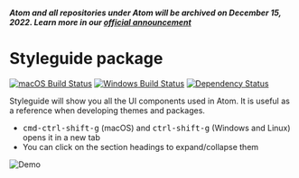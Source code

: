 ##### Atom and all repositories under Atom will be archived on December 15, 2022. Learn more in our [official announcement](https://github.blog/2022-06-08-sunsetting-atom/)
 # Styleguide package
[![macOS Build Status](https://travis-ci.org/atom/styleguide.svg?branch=master)](https://travis-ci.org/atom/styleguide)
[![Windows Build Status](https://ci.appveyor.com/api/projects/status/88dt9jxexkpindhw/branch/master?svg=true)](https://ci.appveyor.com/project/Atom/styleguide/branch/master)
[![Dependency Status](https://david-dm.org/atom/styleguide.svg)](https://david-dm.org/atom/styleguide)

Styleguide will show you all the UI components used in Atom. It is useful as a reference when developing themes and packages.

* <kbd>cmd-ctrl-shift-g</kbd> (macOS) and <kbd>ctrl-shift-g</kbd> (Windows and Linux) opens it in a new tab
* You can click on the section headings to expand/collapse them

![Demo](https://cloud.githubusercontent.com/assets/378023/15767543/ccecf9bc-2983-11e6-9c5e-d228d39f52b0.png)
